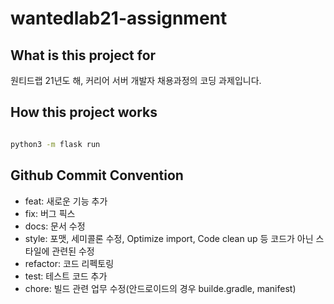 # wantedlab21-assignment

## What is this project for

원티드랩 21년도 해, 커리어 서버 개발자 채용과정의 코딩 과제입니다.

## How this project works

```bash

python3 -m flask run

```

## Github Commit Convention

-   feat: 새로운 기능 추가
-   fix: 버그 픽스
-   docs: 문서 수정
-   style: 포맷, 세미콜론 수정, Optimize import, Code clean up 등 코드가 아닌 스타일에 관련된 수정
-   refactor: 코드 리펙토링
-   test: 테스트 코드 추가
-   chore: 빌드 관련 업무 수정(안드로이드의 경우 builde.gradle, manifest)
